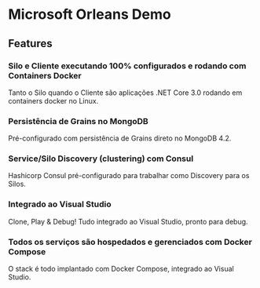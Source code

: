 # Microsoft Orleans Demo

## Features

### Silo e Cliente executando 100% configurados e rodando com Containers Docker

Tanto o Silo quando o Cliente são aplicações .NET Core 3.0 rodando em containers docker no Linux.

### Persistência de Grains no MongoDB

Pré-configurado com persistência de Grains direto no MongoDB 4.2.

### Service/Silo Discovery (clustering) com Consul

Hashicorp Consul pré-configurado para trabalhar como Discovery para os Silos.

### Integrado ao Visual Studio 

Clone, Play & Debug! Tudo integrado ao Visual Studio, pronto para debug.

### Todos os serviços são hospedados e gerenciados com Docker Compose

O stack é todo implantado com Docker Compose, integrado ao Visual Studio.
